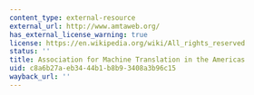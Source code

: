 ```yaml
---
content_type: external-resource
external_url: http://www.amtaweb.org/
has_external_license_warning: true
license: https://en.wikipedia.org/wiki/All_rights_reserved
status: ''
title: Association for Machine Translation in the Americas
uid: c8a6b27a-eb34-44b1-b8b9-3408a3b96c15
wayback_url: ''
---
```


